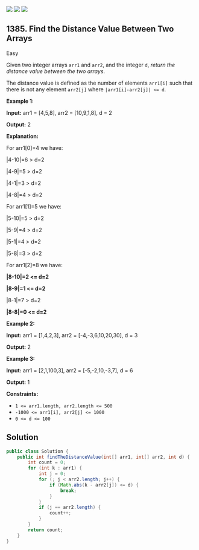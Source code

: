 [![](https://img.shields.io/github/stars/javadev/LeetCode-in-Java?label=Stars&style=flat-square)](https://github.com/javadev/LeetCode-in-Java)
[![](https://img.shields.io/github/forks/javadev/LeetCode-in-Java?label=Fork%20me%20on%20GitHub%20&style=flat-square)](https://github.com/javadev/LeetCode-in-Java/fork)
[![](https://img.shields.io/badge/-LeetCode%20in%20Kotlin-blue?style=flat-square)](https://github.com/javadev/LeetCode-in-Kotlin)

## 1385\. Find the Distance Value Between Two Arrays

Easy

Given two integer arrays `arr1` and `arr2`, and the integer `d`, _return the distance value between the two arrays_.

The distance value is defined as the number of elements `arr1[i]` such that there is not any element `arr2[j]` where `|arr1[i]-arr2[j]| <= d`.

**Example 1:**

**Input:** arr1 = [4,5,8], arr2 = [10,9,1,8], d = 2

**Output:** 2

**Explanation:**

For arr1[0]=4 we have:

\|4-10\|=6 > d=2

\|4-9\|=5 > d=2

\|4-1\|=3 > d=2

\|4-8\|=4 > d=2

For arr1[1]=5 we have:

\|5-10\|=5 > d=2

\|5-9\|=4 > d=2

\|5-1\|=4 > d=2

\|5-8\|=3 > d=2

For arr1[2]=8 we have:

**\|8-10\|=2 <= d=2**

**\|8-9\|=1 <= d=2**

\|8-1\|=7 > d=2

**\|8-8\|=0 <= d=2**

**Example 2:**

**Input:** arr1 = [1,4,2,3], arr2 = [-4,-3,6,10,20,30], d = 3

**Output:** 2

**Example 3:**

**Input:** arr1 = [2,1,100,3], arr2 = [-5,-2,10,-3,7], d = 6

**Output:** 1

**Constraints:**

*   `1 <= arr1.length, arr2.length <= 500`
*   `-1000 <= arr1[i], arr2[j] <= 1000`
*   `0 <= d <= 100`

## Solution

```java
public class Solution {
    public int findTheDistanceValue(int[] arr1, int[] arr2, int d) {
        int count = 0;
        for (int k : arr1) {
            int j = 0;
            for (; j < arr2.length; j++) {
                if (Math.abs(k - arr2[j]) <= d) {
                    break;
                }
            }
            if (j == arr2.length) {
                count++;
            }
        }
        return count;
    }
}
```